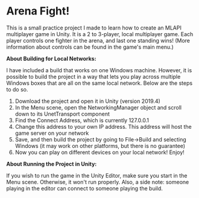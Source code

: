 # Arena Fight!

This is a small practice project I made to learn how to create an MLAPI multiplayer game in Unity. It is a 2 to 3-player, local multiplayer game. Each player controls one fighter in the arena, and last one standing wins! (More information about controls can be found in the game's main menu.)

**About Building for Local Networks:**

I have included a build that works on one Windows machine. However, it is possible to build the project in a way that lets you play across multiple Windows boxes that are all on the same local network. Below are the steps to do so.
  1. Download the project and open it in Unity (version 2019.4)
  2. In the Menu scene, open the NetworkingManager object and scroll down to its UnetTransport component
  3. Find the Connect Address, which is currently 127.0.0.1
  4. Change this address to your own IP address. This address will host the game server on your network
  5. Save, and then build the project by going to File->Build and selecting Windows (it may work on other platforms, but there is no guarantee)
  6. Now you can play on different devices on your local network! Enjoy!
 
**About Running the Project in Unity:**

If you wish to run the game in the Unity Editor, make sure you start in the Menu scene. Otherwise, it won't run properly. Also, a side note: someone playing in the editor can connect to someone playing the build.
